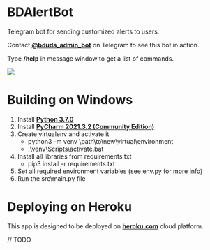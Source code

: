 # BDAlertBot
Telegram bot for sending customized alerts to users.

Contact **[@bduda_admin_bot](t.me/bduda_admin_bot)** on Telegram to see this bot in action.

Type **/help** in message window to get a list of commands.



<img src="src\data\img\usage.gif">


# Building on Windows

1. Install  **[Python 3.7.0](https://www.python.org/downloads/release/python-370/)**
2. Install **[PyCharm 2021.3.2 (Community Edition)](https://www.jetbrains.com/pycharm/download/#section=windows)**
3. Create virtualenv and activate it
   - python3 -m venv \path\to\new\virtual\environment
   - .\venv\Scripts\activate.bat
4. Install all libraries from requirements.txt
   - pip3 install -r requirements.txt
5. Set all required environment variables (see env.py for more info)
6. Run the src\main.py file


# Deploying on Heroku

This app is designed to be deployed on **[heroku.com](https://heroku.com)** cloud platform.

// TODO